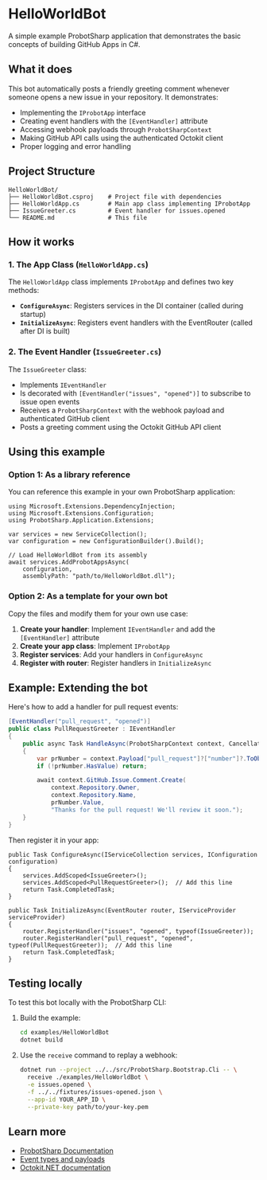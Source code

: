 # HelloWorldBot

A simple example ProbotSharp application that demonstrates the basic concepts of building GitHub Apps in C#.

## What it does

This bot automatically posts a friendly greeting comment whenever someone opens a new issue in your repository. It demonstrates:

- Implementing the `IProbotApp` interface
- Creating event handlers with the `[EventHandler]` attribute
- Accessing webhook payloads through `ProbotSharpContext`
- Making GitHub API calls using the authenticated Octokit client
- Proper logging and error handling

## Project Structure

```
HelloWorldBot/
├── HelloWorldBot.csproj    # Project file with dependencies
├── HelloWorldApp.cs        # Main app class implementing IProbotApp
├── IssueGreeter.cs         # Event handler for issues.opened
└── README.md               # This file
```

## How it works

### 1. The App Class (`HelloWorldApp.cs`)

The `HelloWorldApp` class implements `IProbotApp` and defines two key methods:

- **`ConfigureAsync`**: Registers services in the DI container (called during startup)
- **`InitializeAsync`**: Registers event handlers with the EventRouter (called after DI is built)

### 2. The Event Handler (`IssueGreeter.cs`)

The `IssueGreeter` class:
- Implements `IEventHandler`
- Is decorated with `[EventHandler("issues", "opened")]` to subscribe to issue open events
- Receives a `ProbotSharpContext` with the webhook payload and authenticated GitHub client
- Posts a greeting comment using the Octokit GitHub API client

## Using this example

### Option 1: As a library reference

You can reference this example in your own ProbotSharp application:

```text
using Microsoft.Extensions.DependencyInjection;
using Microsoft.Extensions.Configuration;
using ProbotSharp.Application.Extensions;

var services = new ServiceCollection();
var configuration = new ConfigurationBuilder().Build();

// Load HelloWorldBot from its assembly
await services.AddProbotAppsAsync(
    configuration,
    assemblyPath: "path/to/HelloWorldBot.dll");
```

### Option 2: As a template for your own bot

Copy the files and modify them for your own use case:

1. **Create your handler**: Implement `IEventHandler` and add the `[EventHandler]` attribute
2. **Create your app class**: Implement `IProbotApp`
3. **Register services**: Add your handlers in `ConfigureAsync`
4. **Register with router**: Register handlers in `InitializeAsync`

## Example: Extending the bot

Here's how to add a handler for pull request events:

```csharp
[EventHandler("pull_request", "opened")]
public class PullRequestGreeter : IEventHandler
{
    public async Task HandleAsync(ProbotSharpContext context, CancellationToken cancellationToken)
    {
        var prNumber = context.Payload["pull_request"]?["number"]?.ToObject<int>();
        if (!prNumber.HasValue) return;

        await context.GitHub.Issue.Comment.Create(
            context.Repository.Owner,
            context.Repository.Name,
            prNumber.Value,
            "Thanks for the pull request! We'll review it soon.");
    }
}
```

Then register it in your app:

```text
public Task ConfigureAsync(IServiceCollection services, IConfiguration configuration)
{
    services.AddScoped<IssueGreeter>();
    services.AddScoped<PullRequestGreeter>();  // Add this line
    return Task.CompletedTask;
}

public Task InitializeAsync(EventRouter router, IServiceProvider serviceProvider)
{
    router.RegisterHandler("issues", "opened", typeof(IssueGreeter));
    router.RegisterHandler("pull_request", "opened", typeof(PullRequestGreeter));  // Add this line
    return Task.CompletedTask;
}
```

## Testing locally

To test this bot locally with the ProbotSharp CLI:

1. Build the example:
   ```bash
   cd examples/HelloWorldBot
   dotnet build
   ```

2. Use the `receive` command to replay a webhook:
   ```bash
   dotnet run --project ../../src/ProbotSharp.Bootstrap.Cli -- \
     receive ./examples/HelloWorldBot \
     -e issues.opened \
     -f ../../fixtures/issues-opened.json \
     --app-id YOUR_APP_ID \
     --private-key path/to/your-key.pem
   ```

## Learn more

- [ProbotSharp Documentation](../../docs/)
- [Event types and payloads](https://docs.github.com/en/webhooks/webhook-events-and-payloads)
- [Octokit.NET documentation](https://octokitnet.readthedocs.io/)
